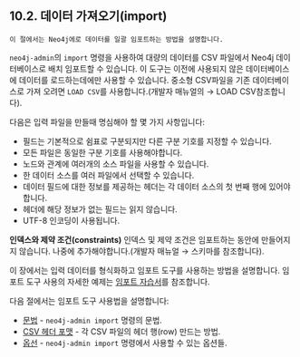 ## 10.2. 데이터 가져오기(import)
```
이 절에서는 Neo4j에로 데이터를 일괄 임포트하는 방법을 설명합니다.
```
`neo4j-admin`의 `import` 명령을 사용하여 대량의 데이터를 CSV 파일에서 Neo4j 데이터베이스로 배치 임포트할 수 있습니다. 이 도구는 이전에 사용되지 않은 데이터베이스에 데이터를 로드하는데에만 사용할 수 있습니다. 중소형 CSV파일을 기존 데이터베이스로 가져 오려면 `LOAD CSV`를 사용합니다.(개발자 매뉴얼의 → LOAD CSV참조합니다).

다음은 입력 파일을 만들때 명심해야 할 몇 가지 사항입니다:
* 필드는 기본적으로 쉼표로 구분되지만 다른 구분 기호를 지정할 수 있습니다.
* 모든 파일은 동일한 구분 기호를 사용해야합니다.
* 노드와 관계에 여러개의 소스 파일을 사용할 수 있습니다.
* 한 데이터 소스를 여러 파일에서 선택할 수 있습니다.
* 데이터 필드에 대한 정보를 제공하는 헤더는 각 데이터 소스의 첫 번째 행에 있어야합니다.
* 헤더에 해당 정보가 없는 필드는 읽지 않습니다.
* UTF-8 인코딩이 사용됩니다.

<span class="glyphicon glyphicon-info-sign" aria-hidden="true"> </span> **인덱스와 제약 조건(constraints)**
인덱스 및 제약 조건은 임포트하는 동안에 만들어지지 않습니다. 나중에 추가해야합니다.(개발자 매뉴얼 → 스키마를 참조합니다).

이 장에서는 입력 데이터를 형식화하고 임포트 도구를 사용하는 방법을 설명합니다. 임포트 도구 사용의 자세한 예제는 [임포트 자습서](../tutorial/import_tool.md)를 참조합니다.

다음 절에서는 임포트 도구 사용법을 설명합니다:

* [문법](./import/syntax.md) - `neo4j-admin import` 명령의 문법.
* [CSV 헤더 포맷](./import/csv-header-format.md) - 각 CSV 파일의 헤더 행(row) 만드는 방법.
* [옵선](./import/options.md) - `neo4j-admin import` 명령에서 사용할 수 있는 옵션들.
